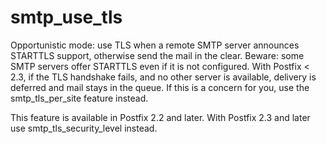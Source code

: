 # smtp_use_tls 

 Opportunistic mode: use TLS when a remote SMTP server announces
STARTTLS support, otherwise send the mail in the clear. Beware:
some SMTP servers offer STARTTLS even if it is not configured.  With
Postfix &lt; 2.3, if the TLS handshake fails, and no other server is
available, delivery is deferred and mail stays in the queue. If this
is a concern for you, use the smtp_tls_per_site feature instead.  

 This feature is available in Postfix 2.2 and later. With
Postfix 2.3 and later use smtp_tls_security_level instead. 


